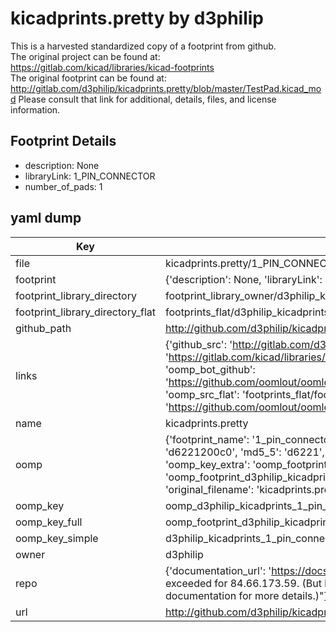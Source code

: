 # kicadprints.pretty by d3philip  
This is a harvested standardized copy of a footprint from github.  
The original project can be found at:  
https://gitlab.com/kicad/libraries/kicad-footprints  
The original footprint can be found at:
http://gitlab.com/d3philip/kicadprints.pretty/blob/master/TestPad.kicad_mod
Please consult that link for additional, details, files, and license information.  
## Footprint Details
* description: None  
* libraryLink: 1_PIN_CONNECTOR  
* number_of_pads: 1  
## yaml dump  
| Key | Value |  
| --- | --- |  
| file | kicadprints.pretty/1_PIN_CONNECTOR.kicad_mod |  
| footprint | {'description': None, 'libraryLink': '1_PIN_CONNECTOR', 'number_of_pads': 1} |  
| footprint_library_directory | footprint_library_owner/d3philip_kicadprints.pretty |  
| footprint_library_directory_flat | footprints_flat/d3philip_kicadprints_1_pin_connector/working |  
| github_path | http://github.com/d3philip/kicadprints.pretty/blob/master/1_PIN_CONNECTOR.kicad_mod |  
| links | {'github_src': 'http://gitlab.com/d3philip/kicadprints.pretty/blob/master/TestPad.kicad_mod', 'github_src_repo': 'https://gitlab.com/kicad/libraries/kicad-footprints', 'oomp_bot': 'footprints/d3philip_kicadprints_1_pin_connector/working', 'oomp_bot_github': 'https://github.com/oomlout/oomlout_oomp_footprint_bot/tree/main/footprints/d3philip_kicadprints_1_pin_connector/working', 'oomp_src_flat': 'footprints_flat/footprints_flat/d3philip_kicadprints_1_pin_connector/working', 'oomp_src_flat_github': 'https://github.com/oomlout/oomlout_oomp_footprint_src/tree/main/footprints_flat/d3philip_kicadprints_1_pin_connector/working'} |  
| name | kicadprints.pretty |  
| oomp | {'footprint_name': '1_pin_connector', 'library_name': 'kicadprints', 'md5': 'd6221200c0cdddefdc2e89debd240f08', 'md5_10': 'd6221200c0', 'md5_5': 'd6221', 'md5_6': 'd62212', 'oomp_key': 'oomp_d3philip_kicadprints_1_pin_connector', 'oomp_key_extra': 'oomp_footprint_d3philip_kicadprints_1_pin_connector', 'oomp_key_full': 'oomp_footprint_d3philip_kicadprints_1_pin_connector_d62212', 'oomp_key_simple': 'd3philip_kicadprints_1_pin_connector', 'original_filename': 'kicadprints.pretty/1_PIN_CONNECTOR.kicad_mod', 'owner_name': 'd3philip'} |  
| oomp_key | oomp_d3philip_kicadprints_1_pin_connector |  
| oomp_key_full | oomp_footprint_d3philip_kicadprints_1_pin_connector |  
| oomp_key_simple | d3philip_kicadprints_1_pin_connector |  
| owner | d3philip |  
| repo | {'documentation_url': 'https://docs.github.com/rest/overview/resources-in-the-rest-api#rate-limiting', 'message': "API rate limit exceeded for 84.66.173.59. (But here's the good news: Authenticated requests get a higher rate limit. Check out the documentation for more details.)"} |  
| url | http://github.com/d3philip/kicadprints.pretty |  

